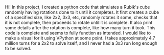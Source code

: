 Hi! In this project, I created a python code that simulates a Rubik's cube randomly having rotations done to it until it completes. It first creates a cube of a specified size, like 2x2, 3x3, etc, randomly rotates it some, checks that it is not complete, then proceeds to rotate until it is complete. It also print some details after the rotation is complete, like how many turn it took. This code is complete and seems to fully function as intended. I would like to make a visual for it using VPython at some point. I takes approximately 4.7 million turns for a 2x2 to solve itself, and I never had a 3x3 run long enough to be solved.
